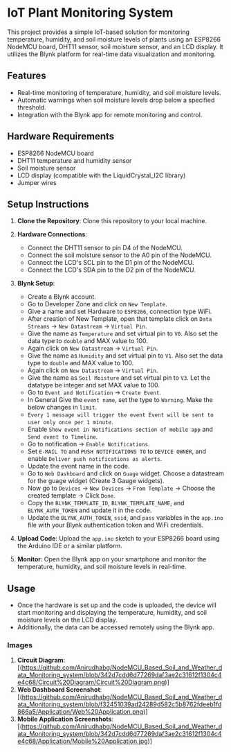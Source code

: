# IoT Plant Monitoring System

This project provides a simple IoT-based solution for monitoring temperature, humidity, and soil moisture levels of plants using an ESP8266 NodeMCU board, DHT11 sensor, soil moisture sensor, and an LCD display. It utilizes the Blynk platform for real-time data visualization and monitoring.

## Features

- Real-time monitoring of temperature, humidity, and soil moisture levels.
- Automatic warnings when soil moisture levels drop below a specified threshold.
- Integration with the Blynk app for remote monitoring and control.

## Hardware Requirements

- ESP8266 NodeMCU board
- DHT11 temperature and humidity sensor
- Soil moisture sensor
- LCD display (compatible with the LiquidCrystal_I2C library)
- Jumper wires

## Setup Instructions

1. **Clone the Repository**: Clone this repository to your local machine.

2. **Hardware Connections**:
   - Connect the DHT11 sensor to pin D4 of the NodeMCU.
   - Connect the soil moisture sensor to the A0 pin of the NodeMCU.
   - Connect the LCD's SCL pin to the D1 pin of the NodeMCU.
   - Connect the LCD's SDA pin to the D2 pin of the NodeMCU.

3. **Blynk Setup**:
   - Create a Blynk account.
   - Go to Developer Zone and click on `New Template`.
   - Give a name and set Hardware to `ESP8266`, connection type WiFi.
   - After creation of New Template, open that template click on `Data Streams` -> `New Datastream` -> `Virtual Pin`.
   - Give the name as `Temperature` and set virtual pin to `V0`. Also set the data type to `double` and MAX value to 100.
   - Again click on `New Datastream` -> `Virtual Pin`.
   - Give the name as `Humidity` and set virtual pin to `V1`. Also set the data type to `double` and MAX value to 100.
   - Again click on `New Datastream` -> `Virtual Pin`.
   - Give the name as `Soil Moisture` and set virtual pin to `V3`. Let the datatype be integer and set MAX value to 100.
   - Go to `Event and Notification` -> `Create Event`.
   - In General Give the `event name`, set the type to `Warning`. Make the below changes in `limit`.
   - `Every 1 message will trigger the event Event will be sent to user only once per 1 minute`.
   - Enable `Show event in Notifications section of mobile app` and `Send event to Timeline`.
   - Go to notification -> `Enable Notifications`.
   - Set `E-MAIL TO` and `PUSH NOTIFICATIONS TO` to `DEVICE OWNER`, and enable `Deliver push notifications as alerts`.
   - Update the event name in the code.
   - Go to `Web Dashboard` and click on `Guage` widget. Choose a datastream for the guage widget (Create 3 Gauge widgets).
   - Now go to `Devices` -> `New Devices` -> `From Template` -> Choose the created template -> Click `Done`.
   - Copy the `BLYNK_TEMPLATE_ID`, `BLYNK_TEMPLATE_NAME`, and `BLYNK_AUTH_TOKEN` and update it in the code.
   - Update the `BLYNK_AUTH_TOKEN`, `ssid`, and `pass` variables in the `app.ino` file with your Blynk authentication token and WiFi credentials.

4. **Upload Code**: Upload the `app.ino` sketch to your ESP8266 board using the Arduino IDE or a similar platform.

5. **Monitor**: Open the Blynk app on your smartphone and monitor the temperature, humidity, and soil moisture levels in real-time.

## Usage

- Once the hardware is set up and the code is uploaded, the device will start monitoring and displaying the temperature, humidity, and soil moisture levels on the LCD display.
- Additionally, the data can be accessed remotely using the Blynk app.

### Images

1. **Circuit Diagram**: [(https://github.com/Anirudhabg/NodeMCU_Based_Soil_and_Weather_data_Monitoring_system/blob/342d7cdd6d77269daf3ae2c31612f1304c4e4c68/Circuit%20Diagram/Circuit%20Diagram.png)]
2. **Web Dashboard Screenshot**: [(https://github.com/Anirudhabg/NodeMCU_Based_Soil_and_Weather_data_Monitoring_system/blob/f32451039ad24289d582c5b8762fdeeb1fd866a5/Application/Web%20Application.png)]
3. **Mobile Application Screenshots**: [(https://github.com/Anirudhabg/NodeMCU_Based_Soil_and_Weather_data_Monitoring_system/blob/342d7cdd6d77269daf3ae2c31612f1304c4e4c68/Application/Mobile%20Application.jpg)]
